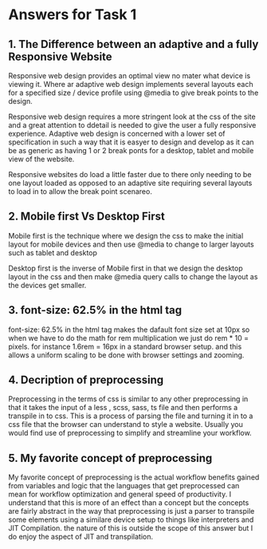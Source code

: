 # Answers for Task 1

## 1. The Difference between an adaptive and a fully Responsive Website

Responsive web design provides an optimal view no mater what device is viewing it. Where ar adaptive web design implements several layouts each for a specified size / device profile using @media to give break points to the design.

Responsive web design requires a more stringent look at the css of the site and a great attention to ddetail is needed to give the user a fully responsive experience. Adaptive web design is concerned with a lower set of specification in such a way that it is easyer to design and develop as it can be as generic as having 1 or 2 break ponts for a desktop, tablet and mobile view of the website.

Responsive websites do load a little faster due to there only needing to be one layout loaded as opposed to an adaptive site requiring several layouts to load in to allow the break point scenareo.

## 2. Mobile first Vs Desktop First

Mobile first is the technique where we design the css to make the initial layout for mobile devices and then use @media to change to larger layouts such as tablet and desktop

Desktop first is the inverse of Mobile first in that we design the desktop layout in the css and then make @media query calls to change the layout as the devices get smaller.

## 3. font-size: 62.5% in the html tag

font-size: 62.5% in the html tag makes the dafault font size set at 10px so when we have to do the math for rem multiplication we just do rem * 10 = pixels. for instance 1.6rem = 16px in a standard browser setup. and this allows a uniform scaling to be done with browser settings and zooming.

## 4. Decription of preprocessing

Preprocessing in the terms of css is similar to any other preprocessing in that it takes the input of a less , scss, sass, ts file and then performs a transpile in to css. This is a process of parsing the file and turning it in to a css file that the browser can understand to style a website. Usually you would find use of preprocessing to simplify and streamline your workflow.

## 5. My favorite concept of preprocessing

 My favorite concept of preprocessing is the actual workflow benefits gained from variables and logic that the languages that get preprocessed can mean for workflow optimization and general speed of productivity. I understand that this is more of an effect than a concept but the concepts are fairly abstract in the way that preprocessing is just a parser to transpile some elements using a similare device setup to things like interpreters and JIT Compilation. the nature of this is outside the scope of this answer but I do enjoy the aspect of JIT and transpilation.
